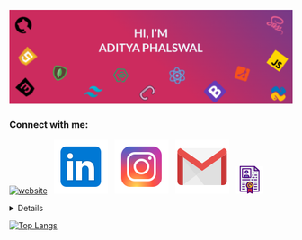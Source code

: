 [![Aditya's Github Banner](./assests/GithubHeader.png)](https://adityaphalswal.github.io/)
<BR/>
### Connect with me:
[![website](./assests/website.svg)](https://adityaphalswal.github.io/)&nbsp;&nbsp;
[![LinkedIn](./assests/linkedin.svg)](https://in.linkedin.com/in/aditya-phalswal-439547196)&nbsp;&nbsp;
[![Instagram](./assests/instagram.svg)](https://www.instagram.com/adityaphalswal/)&nbsp;&nbsp;
[![Gmail](./assests/gmail.svg)](mailto:adityaph135@gmail.com)&nbsp;&nbsp;
[![Resume](./assests/resume.png)](https://adityaphalswal.github.io/img/AdityaPhalswal_Resume.pdf)


<details>
:zap: Github Stats

[![Aditya's GitHub stats](https://github-readme-stats.vercel.app/api?username=adityaphalswal&show_icons=true&theme=radical)](https://adityaphalswal.github.io/)

</details>

[![Top Langs](https://github-readme-stats.vercel.app/api/top-langs/?username=adityaphalswal)](https://adityaphalswal.github.io/)
